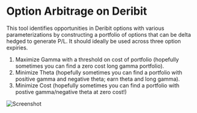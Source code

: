 # Option Arbitrage on Deribit

This tool identifies opportunities in Deribit options with various parameterizations by constructing a portfolio of options that can be delta hedged to generate P/L. It should ideally be used across three option expiries.

1. Maximize Gamma with a threshold on cost of portfolio (hopefully sometimes you can find a zero cost long gamma portfolio).
2. Minimize Theta (hopefully sometimes you can find a portfolio with positive gamma and negative theta; earn theta and long gamma).
3. Minimize Cost (hopefully sometimes you can find a portfolio with postive gamma/negative theta at zero cost!)


![Screenshot](screen.jpg?raw=true "Screenshot")



